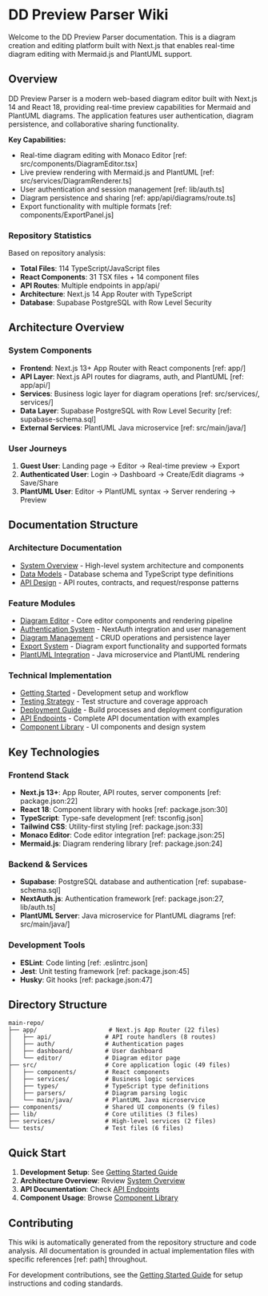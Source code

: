 # DD Preview Parser Wiki

Welcome to the DD Preview Parser documentation. This is a diagram creation and editing platform built with Next.js that enables real-time diagram editing with Mermaid.js and PlantUML support.

## Overview

DD Preview Parser is a modern web-based diagram editor built with Next.js 14 and React 18, providing real-time preview capabilities for Mermaid and PlantUML diagrams. The application features user authentication, diagram persistence, and collaborative sharing functionality.

**Key Capabilities:**
- Real-time diagram editing with Monaco Editor [ref: src/components/DiagramEditor.tsx]
- Live preview rendering with Mermaid.js and PlantUML [ref: src/services/DiagramRenderer.ts]
- User authentication and session management [ref: lib/auth.ts]
- Diagram persistence and sharing [ref: app/api/diagrams/route.ts]
- Export functionality with multiple formats [ref: components/ExportPanel.js]

### Repository Statistics
Based on repository analysis:
- **Total Files**: 114 TypeScript/JavaScript files
- **React Components**: 31 TSX files + 14 component files
- **API Routes**: Multiple endpoints in app/api/
- **Architecture**: Next.js 14 App Router with TypeScript
- **Database**: Supabase PostgreSQL with Row Level Security

## Architecture Overview

### System Components
- **Frontend**: Next.js 13+ App Router with React components [ref: app/]
- **API Layer**: Next.js API routes for diagrams, auth, and PlantUML [ref: app/api/]
- **Services**: Business logic layer for diagram operations [ref: src/services/, services/]
- **Data Layer**: Supabase PostgreSQL with Row Level Security [ref: supabase-schema.sql]
- **External Services**: PlantUML Java microservice [ref: src/main/java/]

### User Journeys
1. **Guest User**: Landing page → Editor → Real-time preview → Export
2. **Authenticated User**: Login → Dashboard → Create/Edit diagrams → Save/Share
3. **PlantUML User**: Editor → PlantUML syntax → Server rendering → Preview

## Documentation Structure

### Architecture Documentation
- [System Overview](architecture/system-overview.md) - High-level system architecture and components
- [Data Models](architecture/data-models.md) - Database schema and TypeScript type definitions
- [API Design](architecture/api-design.md) - API routes, contracts, and request/response patterns

### Feature Modules
- [Diagram Editor](features/diagram-editor.md) - Core editor components and rendering pipeline
- [Authentication System](features/authentication.md) - NextAuth integration and user management
- [Diagram Management](features/diagram-management.md) - CRUD operations and persistence layer
- [Export System](features/export-system.md) - Diagram export functionality and supported formats
- [PlantUML Integration](features/plantuml-integration.md) - Java microservice and PlantUML rendering

### Technical Implementation
- [Getting Started](development/getting-started.md) - Development setup and workflow
- [Testing Strategy](development/testing-strategy.md) - Test structure and coverage approach
- [Deployment Guide](development/deployment.md) - Build processes and deployment configuration
- [API Endpoints](api/endpoints.md) - Complete API documentation with examples
- [Component Library](frontend/component-library.md) - UI components and design system

## Key Technologies

### Frontend Stack
- **Next.js 13+**: App Router, API routes, server components [ref: package.json:22]
- **React 18**: Component library with hooks [ref: package.json:30]
- **TypeScript**: Type-safe development [ref: tsconfig.json]
- **Tailwind CSS**: Utility-first styling [ref: package.json:33]
- **Monaco Editor**: Code editor integration [ref: package.json:25]
- **Mermaid.js**: Diagram rendering library [ref: package.json:24]

### Backend & Services
- **Supabase**: PostgreSQL database and authentication [ref: supabase-schema.sql]
- **NextAuth.js**: Authentication framework [ref: package.json:27, lib/auth.ts]
- **PlantUML Server**: Java microservice for PlantUML diagrams [ref: src/main/java/]

### Development Tools
- **ESLint**: Code linting [ref: .eslintrc.json]
- **Jest**: Unit testing framework [ref: package.json:45]
- **Husky**: Git hooks [ref: package.json:47]

## Directory Structure

```
main-repo/
├── app/                    # Next.js App Router (22 files)
│   ├── api/               # API route handlers (8 routes)
│   ├── auth/              # Authentication pages
│   ├── dashboard/         # User dashboard
│   └── editor/            # Diagram editor page
├── src/                   # Core application logic (49 files)
│   ├── components/        # React components
│   ├── services/          # Business logic services
│   ├── types/             # TypeScript type definitions
│   ├── parsers/           # Diagram parsing logic
│   └── main/java/         # PlantUML Java microservice
├── components/            # Shared UI components (9 files)
├── lib/                   # Core utilities (3 files)
├── services/              # High-level services (2 files)
└── tests/                 # Test files (6 files)
```

## Quick Start

1. **Development Setup**: See [Getting Started Guide](development/getting-started.md)
2. **Architecture Overview**: Review [System Overview](architecture/system-overview.md)
3. **API Documentation**: Check [API Endpoints](api/endpoints.md)
4. **Component Usage**: Browse [Component Library](frontend/component-library.md)

## Contributing

This wiki is automatically generated from the repository structure and code analysis. All documentation is grounded in actual implementation files with specific references [ref: path] throughout.

For development contributions, see the [Getting Started Guide](development/getting-started.md) for setup instructions and coding standards.